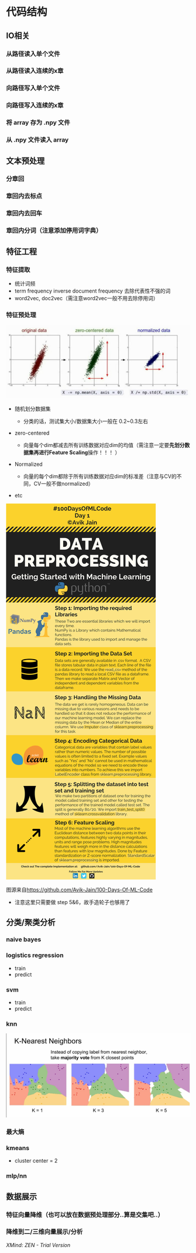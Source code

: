 # 代码结构

## IO相关

### 从路径读入单个文件
### 从路径读入连续的x章
### 向路径写入单个文件
### 向路径写入连续的x章
### 将 array 存为 .npy 文件
### 从 .npy 文件读入 array

## 文本预处理

### 分章回

### 章回内去标点

### 章回内去回车

### 章回内分词（注意添加停用词字典）

## 特征工程

### 特征提取

- 统计词频
- term frequency inverse document frequency 去除代表性不强的词
- word2vec, doc2vec（需注意word2vec一般不用去除停用词）

### 特征预处理

![data preproc](./pics/data_preproc.JPG)

- 随机划分数据集

	- 分类的话，测试集大小/数据集大小一般在 0.2~0.3左右

- zero-centered

	- 向量每个dim都减去所有训练数据对应dim的均值（需注意一定要**先划分数据集再进行Feature Scaling**操作！！！ ）

- Normalized

	- 向量的每个dim都除于所有训练数据对应dim的标准差（注意与CV的不同，CV一般不做normalized）
- etc
  
![data preproc reference](./pics/data_preproc_reference.jpg)

图源来自<https://github.com/Avik-Jain/100-Days-Of-ML-Code>

- 注意这里只需要做 step 5&6，故手造轮子也够用了

## 分类/聚类分析

### naive bayes

### logistics regression

- train
- predict

### svm

- train
- predict

### knn

![knn demostration](./pics/knn.JPG)

### 最大熵

### kmeans

- cluster center = 2

### mlp/nn

## 数据展示

### 特征向量降维（也可以放在数据预处理部分..算是交集吧..）

### 降维到二/三维向量展示/分析

*XMind: ZEN - Trial Version*
